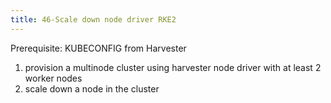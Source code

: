 ```yaml
---
title: 46-Scale down node driver RKE2
---
```

Prerequisite: KUBECONFIG from Harvester
1. provision a multinode cluster using harvester node driver with at least 2 worker nodes
1. scale down a node in the cluster